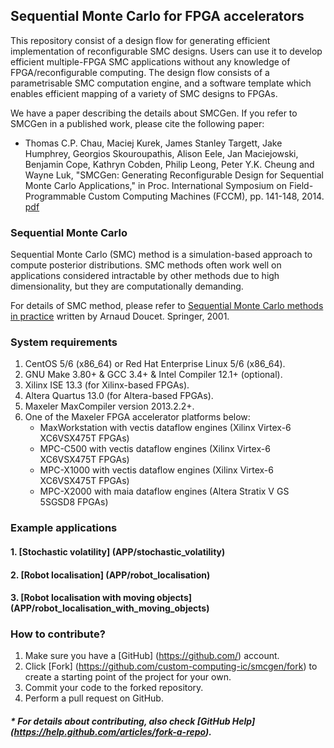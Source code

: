 ## Sequential Monte Carlo for FPGA accelerators

This repository consist of a design flow for generating efficient implementation of reconfigurable SMC designs. 
Users can use it to develop efficient multiple-FPGA SMC applications without any knowledge of FPGA/reconfigurable computing. 
The design flow consists of a parametrisable SMC computation engine, and a software template which enables efficient mapping of a variety of SMC designs to FPGAs.

We have a paper describing the details about SMCGen. If you refer to SMCGen in a published work, please cite the following paper:
 * Thomas C.P. Chau, Maciej Kurek, James Stanley Targett, Jake Humphrey, Georgios Skouroupathis, Alison Eele, Jan Maciejowski, Benjamin Cope, Kathryn Cobden, Philip Leong, Peter Y.K. Cheung and Wayne Luk, "SMCGen: Generating Reconfigurable Design for Sequential Monte Carlo Applications," in Proc. International Symposium on Field-Programmable Custom Computing Machines (FCCM), pp. 141-148, 2014. [pdf](http://thomasccp.github.io/html/publications/14/fccm14tc.pdf)

### Sequential Monte Carlo

Sequential Monte Carlo (SMC) method is a simulation-based approach to compute posterior distributions.
SMC methods often work well on applications considered intractable by other methods due to high dimensionality, but they are computationally demanding.

For details of SMC method, please refer to [Sequential Monte Carlo methods in practice](http://www.springer.com/statistics/physical+%26+information+science/book/978-0-387-95146-1) written by Arnaud Doucet.
Springer, 2001.

### System requirements

1. CentOS 5/6 (x86_64) or Red Hat Enterprise Linux 5/6 (x86_64).
2. GNU Make 3.80+ & GCC 3.4+ & Intel Compiler 12.1+ (optional).
4. Xilinx ISE 13.3 (for Xilinx-based FPGAs).
5. Altera Quartus 13.0 (for Altera-based FPGAs).
6. Maxeler MaxCompiler version 2013.2.2+.
7. One of the Maxeler FPGA accelerator platforms below:
	- MaxWorkstation with vectis dataflow engines (Xilinx Virtex-6 XC6VSX475T FPGAs)
	- MPC-C500 with vectis dataflow engines (Xilinx Virtex-6 XC6VSX475T FPGAs)
	- MPC-X1000 with vectis dataflow engines (Xilinx Virtex-6 XC6VSX475T FPGAs)
	- MPC-X2000 with maia dataflow engines (Altera Stratix V GS 5SGSD8 FPGAs)

### Example applications

#### 1. [Stochastic volatility] (APP/stochastic_volatility)

#### 2. [Robot localisation] (APP/robot_localisation)

#### 3. [Robot localisation with moving objects] (APP/robot_localisation_with_moving_objects)

### How to contribute?
1. Make sure you have a [GitHub] (https://github.com/) account.
1. Click [Fork] (https://github.com/custom-computing-ic/smcgen/fork) to create a starting point of the project for your own.
2. Commit your code to the forked repository.
3. Perform a pull request on GitHub.

##### * For details about contributing, also check [GitHub Help] (https://help.github.com/articles/fork-a-repo).
